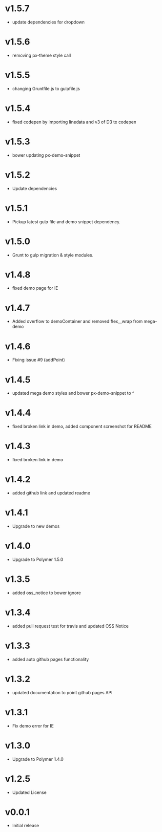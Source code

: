 v1.5.7
==================
* update dependencies for dropdown

v1.5.6
==================
* removing px-theme style call


v1.5.5
==================
* changing Gruntfile.js to gulpfile.js

v1.5.4
==================
* fixed codepen by importing linedata and v3 of D3 to codepen

v1.5.3
==================
* bower updating px-demo-snippet

v1.5.2
==================
* Update dependencies

v1.5.1
==================
* Pickup latest gulp file and demo snippet dependency.

v1.5.0
==================
* Grunt to gulp migration & style modules.

v1.4.8
==================
* fixed demo page for IE

v1.4.7
==================
* Added overflow to demoContainer and removed flex__wrap from mega-demo

v1.4.6
==================
* Fixing issue #9 (addPoint)

v1.4.5
==================
* updated mega demo styles and bower px-demo-snippet to ^

v1.4.4
==================
* fixed broken link in demo, added component screenshot for README

v1.4.3
==================
* fixed broken link in demo

v1.4.2
==================
* added github link and updated readme

v1.4.1
==================
* Upgrade to new demos

v1.4.0
==================
* Upgrade to Polymer 1.5.0

v1.3.5
==================
* added oss_notice to bower ignore

v1.3.4
==================
* added pull request test for travis and updated OSS Notice

v1.3.3
==================
* added auto github pages functionality

v1.3.2
==================
* updated documentation to point github pages API

v1.3.1
==================
* Fix demo error for IE

v1.3.0
==================
* Upgrade to Polymer 1.4.0

v1.2.5
==================
* Updated License

v0.0.1
==================
* Initial release
